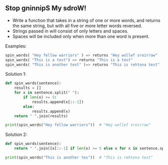 ## Stop gninnipS My sdroW!

- Write a function that takes in a string of one or more words, and returns the same string, but with all five or more letter words reversed. 
- Strings passed in will consist of only letters and spaces. 
- Spaces will be included only when more than one word is present.

Examples:

```python
spin_words( "Hey fellow warriors" ) => returns "Hey wollef sroirraw" 
spin_words( "This is a test") => returns "This is a test" 
spin_words( "This is another test" )=> returns "This is rehtona test"
```
Solution 1:

```python
def spin_words(sentence):
    results = []
    for x in sentence.split(" "): 
        if len(x) >= 5: 
            results.append(x[::-1])
        else:
            results.append(x)
    return " ".join(results)

print(spin_words("Hey fellow warriors"))  # "Hey wollef sroirraw"
```
Solution 2:

```python
def spin_words(sentence):
    return " ".join([x[::-1] if len(x) >= 5 else x for x in sentence.split(" ")])

print(spin_words("This is another tes"))  # "This is rehtona test"
```